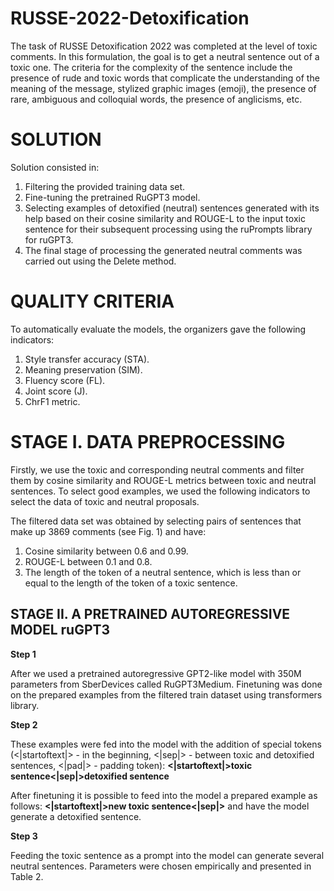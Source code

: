 # RUSSE-2022-Detoxification
The task of RUSSE Detoxification 2022 was completed at the level of toxic comments. In this formulation, the goal is to get a neutral sentence out of a toxic one. 
The criteria for the complexity of the sentence include the presence of rude and toxic words that complicate the understanding of the meaning of the message, stylized graphic images (emoji), the presence of rare, ambiguous and colloquial words, the presence of anglicisms, etc.

# SOLUTION
Solution consisted in:
1. Filtering the provided training data set. 
2. Fine-tuning the pretrained RuGPT3 model.
3. Selecting examples of detoxified (neutral) sentences generated with its help based on their cosine similarity and ROUGE-L to the input toxic sentence for their subsequent processing using the ruPrompts library for ruGPT3. 
4. The final stage of processing the generated neutral comments was carried out using the Delete method.

# QUALITY CRITERIA
To automatically evaluate the models, the organizers gave the following indicators:
1. Style transfer accuracy (STA).
2. Meaning preservation (SIM).
3. Fluency score (FL).
4. Joint score (J).
5. ChrF1 metric.

# STAGE I. DATA PREPROCESSING
Firstly, we use the toxic and corresponding neutral comments and filter them by cosine similarity and ROUGE-L metrics between toxic and neutral sentences.
To select good examples, we used the following indicators to select the data of toxic and neutral proposals.

The filtered data set was obtained by selecting pairs of sentences that make up 3869 comments (see Fig. 1) and have: 
1. Cosine similarity between 0.6 and 0.99. 
2. ROUGE-L between 0.1 and 0.8. 
3. The length of the token of a neutral sentence, which is less than or equal to the length of the token of a toxic sentence.

## STAGE II. A PRETRAINED AUTOREGRESSIVE MODEL ruGPT3
**Step 1**

After we used a pretrained autoregressive GPT2-like model with 350M parameters from SberDevices called RuGPT3Medium. Finetuning was done on the prepared examples from the filtered train dataset using transformers library. 

**Step 2**

These examples were fed into the model with the addition of special tokens (<|startoftext|> - in the beginning, <|sep|> - between toxic and detoxified sentences, <|pad|> - padding token): 
**<|startoftext|>toxic sentence<|sep|>detoxified sentence**

After finetuning it is possible to feed into the model a prepared example as follows: 
**<|startoftext|>new toxic sentence<|sep|>**
and have the model generate a detoxified sentence.

**Step 3**

Feeding the toxic sentence as a prompt into the model can generate several neutral sentences. Parameters were chosen empirically and presented in Table 2.




 
